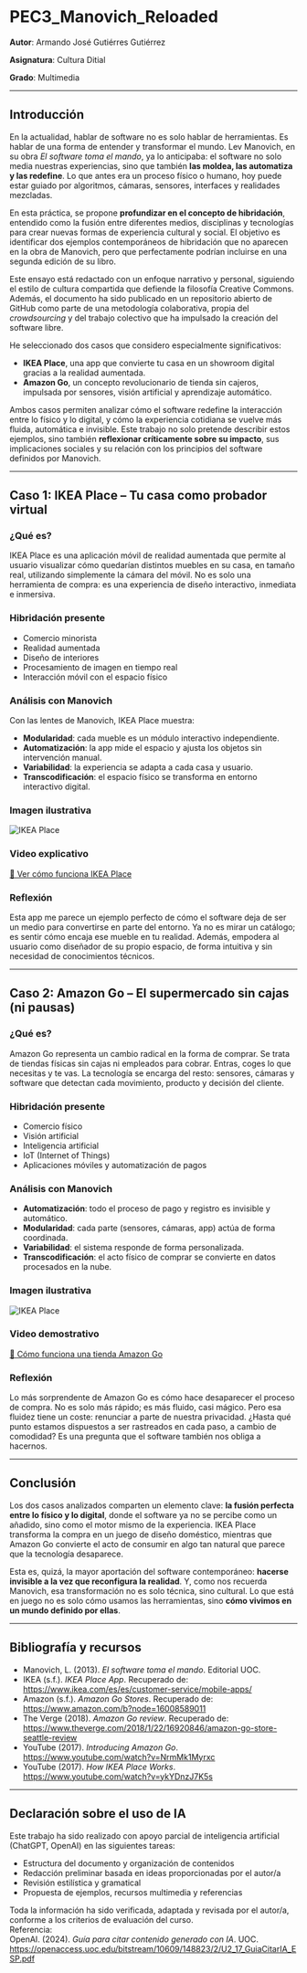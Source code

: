 # PEC3_Manovich_Reloaded

**Autor**: Armando José Gutiérres Gutiérrez

**Asignatura**: Cultura Ditial

**Grado**: Multimedia

---

## Introducción

En la actualidad, hablar de software no es solo hablar de herramientas. Es hablar de una forma de entender y transformar el mundo. Lev Manovich, en su obra *El software toma el mando*, ya lo anticipaba: el software no solo media nuestras experiencias, sino que también **las moldea, las automatiza y las redefine**. Lo que antes era un proceso físico o humano, hoy puede estar guiado por algoritmos, cámaras, sensores, interfaces y realidades mezcladas.

En esta práctica, se propone **profundizar en el concepto de hibridación**, entendido como la fusión entre diferentes medios, disciplinas y tecnologías para crear nuevas formas de experiencia cultural y social. El objetivo es identificar dos ejemplos contemporáneos de hibridación que no aparecen en la obra de Manovich, pero que perfectamente podrían incluirse en una segunda edición de su libro.

Este ensayo está redactado con un enfoque narrativo y personal, siguiendo el estilo de cultura compartida que defiende la filosofía Creative Commons. Además, el documento ha sido publicado en un repositorio abierto de GitHub como parte de una metodología colaborativa, propia del *crowdsourcing* y del trabajo colectivo que ha impulsado la creación del software libre.

He seleccionado dos casos que considero especialmente significativos:

- **IKEA Place**, una app que convierte tu casa en un showroom digital gracias a la realidad aumentada.
- **Amazon Go**, un concepto revolucionario de tienda sin cajeros, impulsada por sensores, visión artificial y aprendizaje automático.

Ambos casos permiten analizar cómo el software redefine la interacción entre lo físico y lo digital, y cómo la experiencia cotidiana se vuelve más fluida, automática e invisible. Este trabajo no solo pretende describir estos ejemplos, sino también **reflexionar críticamente sobre su impacto**, sus implicaciones sociales y su relación con los principios del software definidos por Manovich.

---

## Caso 1: IKEA Place – Tu casa como probador virtual

### ¿Qué es?

IKEA Place es una aplicación móvil de realidad aumentada que permite al usuario visualizar cómo quedarían distintos muebles en su casa, en tamaño real, utilizando simplemente la cámara del móvil. No es solo una herramienta de compra: es una experiencia de diseño interactivo, inmediata e inmersiva.

### Hibridación presente

- Comercio minorista
- Realidad aumentada
- Diseño de interiores
- Procesamiento de imagen en tiempo real
- Interacción móvil con el espacio físico

### Análisis con Manovich

Con las lentes de Manovich, IKEA Place muestra:
- **Modularidad**: cada mueble es un módulo interactivo independiente.
- **Automatización**: la app mide el espacio y ajusta los objetos sin intervención manual.
- **Variabilidad**: la experiencia se adapta a cada casa y usuario.
- **Transcodificación**: el espacio físico se transforma en entorno interactivo digital.

### Imagen ilustrativa  
![IKEA Place](./ikea.jpg)

### Video explicativo  
[🔗 Ver cómo funciona IKEA Place](https://www.youtube.com/watch?v=g_HpWmKqfWU&ab_channel=ElEconomista)

### Reflexión

Esta app me parece un ejemplo perfecto de cómo el software deja de ser un medio para convertirse en parte del entorno. Ya no es mirar un catálogo; es sentir cómo encaja ese mueble en tu realidad. Además, empodera al usuario como diseñador de su propio espacio, de forma intuitiva y sin necesidad de conocimientos técnicos.

---

## Caso 2: Amazon Go – El supermercado sin cajas (ni pausas)

### ¿Qué es?

Amazon Go representa un cambio radical en la forma de comprar. Se trata de tiendas físicas sin cajas ni empleados para cobrar. Entras, coges lo que necesitas y te vas. La tecnología se encarga del resto: sensores, cámaras y software que detectan cada movimiento, producto y decisión del cliente.

### Hibridación presente

- Comercio físico
- Visión artificial
- Inteligencia artificial
- IoT (Internet of Things)
- Aplicaciones móviles y automatización de pagos

### Análisis con Manovich

- **Automatización**: todo el proceso de pago y registro es invisible y automático.
- **Modularidad**: cada parte (sensores, cámaras, app) actúa de forma coordinada.
- **Variabilidad**: el sistema responde de forma personalizada.
- **Transcodificación**: el acto físico de comprar se convierte en datos procesados en la nube.

### Imagen ilustrativa  
![IKEA Place](./amazon.jpg)

### Video demostrativo  
[🔗 Cómo funciona una tienda Amazon Go](https://www.youtube.com/watch?v=NrmMk1Myrxc)

### Reflexión

Lo más sorprendente de Amazon Go es cómo hace desaparecer el proceso de compra. No es solo más rápido; es más fluido, casi mágico. Pero esa fluidez tiene un coste: renunciar a parte de nuestra privacidad. ¿Hasta qué punto estamos dispuestos a ser rastreados en cada paso, a cambio de comodidad? Es una pregunta que el software también nos obliga a hacernos.

---

## Conclusión

Los dos casos analizados comparten un elemento clave: **la fusión perfecta entre lo físico y lo digital**, donde el software ya no se percibe como un añadido, sino como el motor mismo de la experiencia. IKEA Place transforma la compra en un juego de diseño doméstico, mientras que Amazon Go convierte el acto de consumir en algo tan natural que parece que la tecnología desaparece.

Esta es, quizá, la mayor aportación del software contemporáneo: **hacerse invisible a la vez que reconfigura la realidad**. Y, como nos recuerda Manovich, esa transformación no es solo técnica, sino cultural. Lo que está en juego no es solo cómo usamos las herramientas, sino **cómo vivimos en un mundo definido por ellas**.

---

## Bibliografía y recursos

- Manovich, L. (2013). *El software toma el mando*. Editorial UOC.  
- IKEA (s.f.). *IKEA Place App*. Recuperado de: https://www.ikea.com/es/es/customer-service/mobile-apps/  
- Amazon (s.f.). *Amazon Go Stores*. Recuperado de: https://www.amazon.com/b?node=16008589011  
- The Verge (2018). *Amazon Go review*. Recuperado de: https://www.theverge.com/2018/1/22/16920846/amazon-go-store-seattle-review  
- YouTube (2017). *Introducing Amazon Go*. https://www.youtube.com/watch?v=NrmMk1Myrxc  
- YouTube (2017). *How IKEA Place Works*. https://www.youtube.com/watch?v=ykYDnzJ7K5s  

---

## Declaración sobre el uso de IA

Este trabajo ha sido realizado con apoyo parcial de inteligencia artificial (ChatGPT, OpenAI) en las siguientes tareas:

- Estructura del documento y organización de contenidos  
- Redacción preliminar basada en ideas proporcionadas por el autor/a  
- Revisión estilística y gramatical  
- Propuesta de ejemplos, recursos multimedia y referencias  

Toda la información ha sido verificada, adaptada y revisada por el autor/a, conforme a los criterios de evaluación del curso.  
Referencia:  
OpenAI. (2024). *Guía para citar contenido generado con IA*. UOC. https://openaccess.uoc.edu/bitstream/10609/148823/2/U2_17_GuiaCitarIA_ESP.pdf


